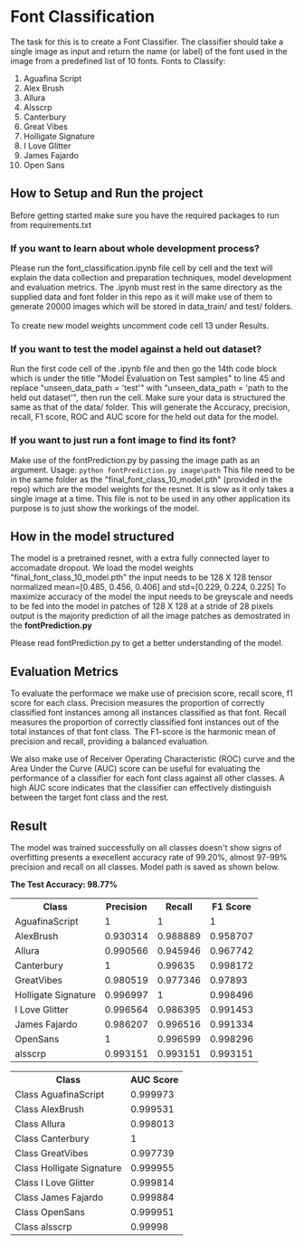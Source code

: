 # Font Classification
The task for this is to create a Font Classifier. The classifier should take a single image as input and return the name (or label) of the font used in the image from a predefined list of 10 fonts.
Fonts to Classify:
1.	Aguafina Script
2.	Alex Brush
3.	Allura
4.	Alsscrp
5.	Canterbury
6.	Great Vibes
7.	Holligate Signature
8.	I Love Glitter
9.	James Fajardo
10.	Open Sans

## How to Setup and Run the project
Before getting started make sure you have the required packages to run from requirements.txt

### If you want to learn about whole development process?
Please run the font_classification.ipynb file cell by cell and the text will explain the data collection and preparation techniques, model development and evaluation metrics. The .ipynb must rest in the same directory as the supplied data and font folder in this repo as it will make use of them to generate 20000 images which will be stored in data_train/ and test/ folders.
<br><br>
To create new model weights uncomment code cell 13 under Results.

### If you want to test the model against a held out dataset?
Run the first code cell of the .ipynb file and then go the 14th code block which is under the title "Model Evaluation on Test samples" to line 45 and replace "unseen_data_path = 'test'" with "unseen_data_path = 'path to the held out dataset'", then run the cell. Make sure your data is structured the same as that of the data/ folder. This will generate the Accuracy, precision, recall, F1 score, ROC and AUC score for the held out data for the model.

### If you want to just run a font image to find its font?
Make use of the fontPrediction.py by passing the image path as an argument.
Usage: `python fontPrediction.py image\path`
This file need to be in the same folder as the "final_font_class_10_model.pth" (provided in the repo) which are the model weights for the resnet. It is slow as it only takes a single image at a time. This file is not to be used in any other application its purpose is to just show the workings of the model.



## How in the model structured
The model is a pretrained resnet, with a extra fully connected layer to accomadate dropout. We load the model weights "final_font_class_10_model.pth" the input needs to be 128 X 128 tensor normalized mean=[0.485, 0.456, 0.406] and std=[0.229, 0.224, 0.225] To maximize accuracy of the model the input needs to be greyscale and needs to be fed into the model in patches of 128 X 128 at a stride of 28 pixels output is the majority prediction of all the image patches as demostrated in the <b>fontPrediction.py</b>

Please read fontPrediction.py to get a better understanding of the model.<br>

## Evaluation Metrics
To evaluate the performace we make use of precision score, recall score, f1 score for each class. Precision measures the proportion of correctly classified font instances among all instances classified
as that font. Recall measures the proportion of correctly classified font instances out of the total instances of that font class. The F1-score is the harmonic mean of precision and recall, providing a 
balanced evaluation.

We also make use of  Receiver Operating Characteristic (ROC) curve and the Area Under the Curve (AUC) score can be useful for evaluating the performance of a classifier for each font class against all
other classes. A high AUC score indicates that the classifier can effectively distinguish between the target font class and the rest.

## Result
The model was trained successfully on all classes doesn't show signs of overfitting presents a execellent accuracy rate of 99.20%, almost 97-99% precision and recall on all classes. Model path is saved as shown below.

<b>The Test Accuracy: 98.77%</b>

<table>
  <tr>
    <th>Class</th>
    <th>Precision</th>
    <th>Recall</th>
    <th>F1 Score</th>
  </tr>
  <tr>
    <td>AguafinaScript</td>
    <td>1</td>
    <td>1</td>
    <td>1</td>
  </tr>
  <tr>
    <td>AlexBrush</td>
    <td>0.930314</td>
    <td>0.988889</td>
    <td>0.958707</td>
  </tr>
  <tr>
    <td>Allura</td>
    <td>0.990566</td>
    <td>0.945946</td>
    <td>0.967742</td>
  </tr>
  <tr>
    <td>Canterbury</td>
    <td>1</td>
    <td>0.99635</td>
    <td>0.998172</td>
  </tr>
  <tr>
    <td>GreatVibes</td>
    <td>0.980519</td>
    <td>0.977346</td>
    <td>0.97893</td>
  </tr>
  <tr>
    <td>Holligate Signature</td>
    <td>0.996997</td>
    <td>1</td>
    <td>0.998496</td>
  </tr>
  <tr>
    <td>I Love Glitter</td>
    <td>0.996564</td>
    <td>0.986395</td>
    <td>0.991453</td>
  </tr>
  <tr>
    <td>James Fajardo</td>
    <td>0.986207</td>
    <td>0.996516</td>
    <td>0.991334</td>
  </tr>
  <tr>
    <td>OpenSans</td>
    <td>1</td>
    <td>0.996599</td>
    <td>0.998296</td>
  </tr>
  <tr>
    <td>alsscrp</td>
    <td>0.993151</td>
    <td>0.993151</td>
    <td>0.993151</td>
  </tr>
</table>
<table>
  <tr>
    <th>Class</th>
    <th>AUC Score</th>
  </tr>
  <tr>
    <td>Class AguafinaScript</td>
    <td>0.999973</td>
  </tr>
  <tr>
    <td>Class AlexBrush</td>
    <td>0.999531</td>
  </tr>
  <tr>
    <td>Class Allura</td>
    <td>0.998013</td>
  </tr>
  <tr>
    <td>Class Canterbury</td>
    <td>1</td>
  </tr>
  <tr>
    <td>Class GreatVibes</td>
    <td>0.997739</td>
  </tr>
  <tr>
    <td>Class Holligate Signature</td>
    <td>0.999955</td>
  </tr>
  <tr>
    <td>Class I Love Glitter</td>
    <td>0.999814</td>
  </tr>
  <tr>
    <td>Class James Fajardo</td>
    <td>0.999884</td>
  </tr>
  <tr>
    <td>Class OpenSans</td>
    <td>0.999951</td>
  </tr>
  <tr>
    <td>Class alsscrp</td>
    <td>0.99998</td>
  </tr>
</table>

